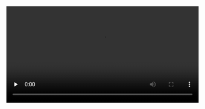 <video id="video" width="100%" controls="controls" preload="none" >
    <source id="mp4" src="http://legendary.cdn.play8.io/learnpython/video/D12-Matrices-Two-dimensionalListsin PythonLanguageMulti-dimensionalListsinPython.mp4" type="video/mp4">
</video>
